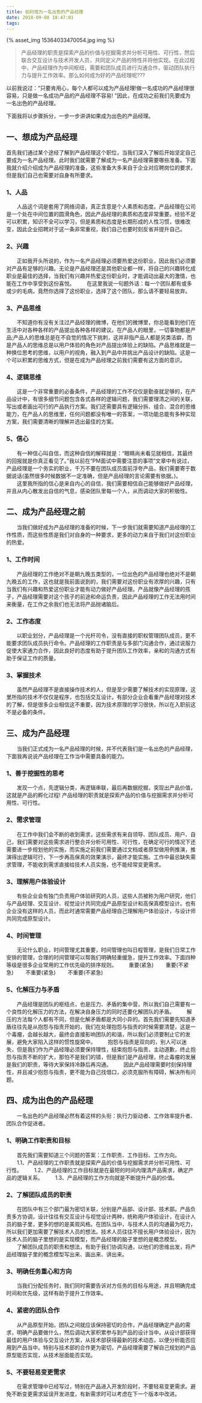 ```yaml
---
title: 如何成为一名出色的产品经理
date: 2018-09-08 18:47:01
tags:
---
```


{% asset_img 15364033470054.jpg img %}

>产品经理的职责是探索产品的价值与挖掘需求并分析可用性、可行性，然后联合交互设计与技术开发人员，共同定义产品的特性并将他实现。在此过程中，产品经理作为中间枢纽，需要和团队成员进行沟通合作，驱动团队执行力与提升工作效率。那么如何成为好的产品经理呢???

以前我说过：“只要肯用心，每个人都可以成为产品经理!做一名成功的产品经理很容易，只是做一名成功产品的产品经理不容易! ”因此，在成功之前我们先要成为一名出色的产品经理。

下面我将以步骤拆分，一步一步讲讲如果成为出色的产品经理。

##  一、想成为产品经理
首先我们通过某个途经了解到产品经理这个职位，当我们深入了解后开始坚定自己要成为一名产品经理。此时我们就需要了解成为一名产品经理需要哪些准备。下面我就介绍介绍成为产品经理的准备，这些准备大多来自于企业对应聘岗位的要求，但是我们自己也需要对自身有所要求。
###  1、人品
　　人品这个词是套用了网络词语，真正含意是个人素质和态度。产品经理在公司是一个处在中间位置的圆滑角色，因此产品经理的素质和态度非常重要。经验不足可以积累，知识不全可以学习，但是素质和态度是长期形成的人性习惯，很难改变，因此企业招聘对于这一条非常重视，我们自己也要时刻反省并提升自己。
###  2、兴趣
　　正如我开头所说的，作为一名产品经理必须要热爱这份职业，因此我们必须要对产品有足够的兴趣。无论是产品经理还是其他职业都一样，将自己的兴趣转化成职业是最佳的选择，当我们有兴趣并热爱这份职业时，才能调动出最大的激情，也能在工作中享受到这份喜悦。
　　在这里我说一句题外话：每一个团队都有或多或少的毛病，竟然你选择了这份职业，选择了这个团队，那么请不要轻易放弃。
###  3、产品思维
　　不知道你有没有关注过产品经理的微博，在他们的微博里，你总能看到他们在生活中对各种各样的产品提出各种各样的建议。在产品人的眼里，一切事物都是产品;产品人的思维总是在不自觉的情况下挑刺，这并非指产品人都是另类洁癖，而是产品人的思维总是以用户体验的角色对产品提出体验上的缺陷。产品思维就是一种换位思考的思维，以用户的视角，融入到产品中并挑出产品设计的缺陷。这是一个可以积累的思维方式，但是在成为产品经理之前我们需要有这方面的意识。
###  4、逻辑思维
　　这是一个非常重要的必备条件，产品经理的工作不仅仅是勤奋就足够的，在产品设计中，有很多细节问题包含各式各样的逻辑问题，我们需要理清之间的关联，写出或者画出可行的产品执行方案。我们还需要具有逻辑分拆、组合、混合的思维能力，在产品人的思维里，任何问题都没有唯一的答案，一项功能总能有多种实现方案，我们需要清晰的理解并选出最佳的方案。
###  5、信心
　　有一种信心叫自信，而这种自信的解释就是：“眼睛尚未看见就相信，其最终的回报就是你真正看见了。”我以前在“PM面试中需要注意的事项”文章中有说过，产品经理是一个务实的职业，千万不要在团队成员面前浮夸产品，我们需要寄于数据说话(虽然很多时候数据不一定准确，但是产品经理的言论需要有依据。)。
　　这里我所指的信心是来自内心的自信，我们需要相信自己能够做好产品经理，并且从内心散发出自信的气息，感染团队里每一个人，从而调动大家的积极性。
##  二、成为产品经理之前
　　当我们做好成为产品经理的准备的时候，下一步我们就需要知道产品经理的工作性质，而这些性质是我们对自身的一种要求，更多的动力来自于我们对这份职业的热爱。
###  1、工作时间
　　产品经理的工作绝对不是朝九晚五类型的，一位出色的产品经理也绝对不是朝九晚五的工作，这也就是我前面说到的，我们需要对这份职业有浓厚的兴趣，只有当我们有兴趣和热爱这份职业才能有动力做好产品经理。产品就像产品经理的孩子，产品经理需要对这个孩子的前途和命运负责，因此产品经理的工作无法用时间来衡量，在工作之余我们也无法将产品抛诸脑后。
###  2、工作态度
　　以职业划分，产品经理是一个光杆司令，没有直接的职权管理团队成员，更不能要求团队成员执行命令。产品经理的工作职责是与多部门沟通合作，通过说服力促使大家通力合作，因此良好的态度有助于提升团队工作效率，亲和的沟通方式有助于保证工作的质量。
###  3、掌握技术
　　虽然产品经理不是直接操作技术的人，但是至少需要了解技术的实现原理，这里所指的技术不仅仅是程序，也包括交互设计。有部分企业会看重产品经理对技术的了解，但是很多企业相信这不重要，因为技术原理的学习很快，所以在入职前这不是必备的条件。

## 三、成为产品经理
　　当我们正式成为一名产品经理的时候，并不代表我们是一名出色的产品经理，下面我再说说产品经理在工作当中需要具备的能力。
###  1、善于挖掘性的思考
　　发现一个点，先逻辑分类，再逻辑串联，最后再数据挖掘，突现出产品价值，这就是产品的孵化过程! 产品经理的职责就是探索产品的价值与挖掘需求并分析可用性、可行性。
###  2、需求管理
　　在工作中我们会不断的收到需求，这些需求有来自领导、团队成员、用户、自己，我们需要对这些需求进行整合并分析可用性、可行性，在确定可行的情况下还需要进一步规划他的实施，而实施之前我们需要通过文档或者原型做用例推演，推演得出逻辑可行，下一步再高保真的效果演示，最终才能实施。工作中最忌缺失需求管理，不能收到需求直接给技术人员实施，也不能经常变更需求。
###  3、理解用户体验设计
　　有些企业会有独门负责用户体验研究的人员，这些人员被称为用户研究，他们与产品经理、交互设计、视觉设计共同完成产品原型设计和高保真模型设计。也有企业没有这样的人员，而此时通常需要产品经理自己理解用户体验设计，与设计师共同完成原型设计。
###  4、时间管理
　　无论什么职业，时间管理尤其重要，时间管理也叫日程管理，是我们日常工作安排的管理，合理的时间管理可以帮我们明确轻重缓急，提升工作效率。下面四种等级是很多企业常用的工作优先级的排序规则。
　　重要(紧急)
　　重要(不紧急)
　　不重要(紧急)
　　不重要(不紧急)
###  5、化解压力与矛盾
　　产品经理是团队的枢纽点，也是压力、矛盾的集中营，所以我们自己需要有一个良性的化解压力的方法，在解决自身压力的同时还要化解团队的矛盾。
　　解压的方法每个人都有不同，但是化解矛盾都是大同小异的。首先我们需要先知道矛盾往往先是从抱怨与指责开始的，我们在处理抱怨与指责的时候需要清楚，这是一个毒瘤，会越长越大，最终会直接影响团队的和谐，所以我们必须要制止它的发展，避免大家陷入这样的惯性旋窝中。
　　抱怨与指责是双向的，别人可以迷失，但是我们作为产品经理必须要保持理性，结束抱怨与指责，主动道歉，终止抱怨与指责不断的扩大，那怕不是我们的错，但是我们是产品经理，终止毒瘤的发展是我们的职责，等待大家保持冷静后再沟通。
　　因此产品经理需要时刻保持理性，并且减少抱怨与指责，更不能为自己找借口，必须克服所有障碍，解决所有问题。
## 四、成为出色的产品经理
　　一名出色的产品经理必然有着这样的头衔：执行力驱动者、工作效率提升者、团队合作促进者。
###  1、明确工作职责和目标
　　首先我们需要知道三个问题的答案：工作职责、工作目标、工作方向。
　　1.1、产品经理的工作职责就是探索产品的价值与挖掘需求并分析可用性、可行性。
　　1.2、产品经理的工作目标就是在最短的时间内理清产品需求，确定产品的逻辑关系。
　　1.3、产品经理的工作方向就是不断提升产品的价值。
###  2、了解团队成员的职责
　　在团队中有三个部门最为密切关联，分别是产品部、设计部、技术部。产品负责多方协调，设计往往有交互设计与视觉设计两种，统称用户体验设计，在设计人员的脑子里，更多的想的是美观风格。在团队当中，与技术人员的沟通最为吃力，所以我们更加需要了解技术人员的想法。技术人员往往不擅长用户体验设计，因为技术人员的脑子里想的是实现模型，而产品经理的脑子里想的是概念模型。
　　了解团队成员的职责和想法，有助于我们协调沟通，以他们的思维出发，将产品经理脑子里的概念模型写出来、画出来、讲出来。
###  3、明确任务重心和方向
　　当我们分配任务时，我们同时需要告诉对方任务的目标与用途，并且明确完成时间和优先级，这样有助于提升工作效率。
###  4、紧密的团队合作
　　从产品原型开始，团队之间就应该保持密切的合作，产品经理确定产品的需求，明确产品要做什么，然后调动大家积累参与到产品的设计当中。从设计部获得最佳的用户体验与交互设计方案，从技术部获得最新的技术动态，以便分析能否应用到产品当中。特别与技术部的合作更为密切，产品经理需要了解自己规划的产品原型能否实现，从技术层面能否实现。
###  5、不要轻易变更需求
　　在需求管理中已经写过，特别在产品进入开发阶段时，不要轻易变更需求。避免不断变更需求延误开发进度，有新需求时可以考虑在下一个版本中改进。